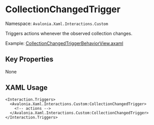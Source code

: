 # CollectionChangedTrigger

Namespace: `Avalonia.Xaml.Interactions.Custom`

Triggers actions whenever the observed collection changes.

Example: [CollectionChangedTriggerBehaviorView.axaml](samples/BehaviorsTestApplication/Views/Pages/CollectionChangedTriggerBehaviorView.axaml)

## Key Properties
None

## XAML Usage
```xaml
<Interaction.Triggers>
  <Avalonia.Xaml.Interactions.Custom:CollectionChangedTrigger>
    <!-- actions -->
  </Avalonia.Xaml.Interactions.Custom:CollectionChangedTrigger>
</Interaction.Triggers>
```
